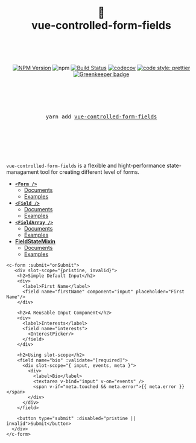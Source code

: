 <div align="center">
  <h1>
    <br/>
    <br/>
    🙌
    <br />
    vue-controlled-form-fields
    <br />
    <br />
    <br />
  </h1>

[![NPM Version](https://img.shields.io/npm/v/vue-controlled-form-fields.svg?style=flat)](https://www.npmjs.com/package/vue-controlled-form-fields)
![npm](https://img.shields.io/npm/dw/vue-controlled-form-fields)
[![Build Status](https://travis-ci.com/alirezavalizade/vue-controlled-form-fields.svg?token=h4WVYN9AxSAEz9ZViSGz&branch=master)](https://travis-ci.com/alirezavalizade/vue-controlled-form-fields)
[![codecov](https://codecov.io/gh/alirezavalizade/vue-controlled-form-fields/branch/master/graph/badge.svg?token=vrLCyAepmW)](https://codecov.io/gh/alirezavalizade/vue-controlled-form-fields)
[![code style: prettier](https://img.shields.io/badge/code_style-prettier-ff69b4.svg?style=flat-square)](https://github.com/prettier/prettier) [![Greenkeeper badge](https://badges.greenkeeper.io/alirezavalizade/vue-controlled-form-fields.svg?token=6c55ea430e85829bf7a100e95c49af7fa4f276d5d37f784029e77d0847347848&ts=1575547459931)](https://greenkeeper.io/)

  <br />
  <br />
  <br />
  <br />
  <pre>yarn add <a href="https://www.npmjs.com/package/vue-controlled-form-fields">vue-controlled-form-fields</a></pre>
  <br />
  <br />
  <br />
  <br />
  <br />
</div>

`vue-controlled-form-fields` is a flexible and hight-performance state-managament tool for creating different level of forms.

- [**`<Form />`**](./docs/api/Form.md)
  - [Documents](./docs/api/Form.md)
  - [Examples](./examples)
- [**`<Field />`**](./docs/api/Field.md)
  - [Documents](./docs/api/Field.md)
  - [Examples](./examples)
- [**`<FieldArray />`**](./docs/api/FieldArray.md)
  - [Documents](./docs/api/FieldArray.md)
  - [Examples](./examples)
- [**FieldStateMixin**](./docs/api/FieldStateMixin.md)
  - [Documents](./docs/api/FieldStateMixin.md)
  - [Examples](./examples)

```vue
<c-form :submit="onSubmit">
   <div slot-scope="{pristine, invalid}">
    <h2>Simple Default Input</h2>
    <div>
      <label>First Name</label>
      <field name="firstName" component="input" placeholder="First Name"/>
    </div>

    <h2>A Reusable Input Component</h2>
    <div>
      <label>Interests</label>
      <field name="interests">
        <InterestPicker/>
      </field>
    </div>

    <h2>Using slot-scope</h2>
    <field name="bio" :validate="[required]">
      <div slot-scope="{ input, events, meta }">
        <div>
          <label>Bio</label>
          <textarea v-bind="input" v-on="events" />
          <span v-if="meta.touched && meta.error">{{ meta.error }}</span>
        </div>
      </div>
    </field>

    <button type="submit" :disabled="pristine || invalid">Submit</button>
  </div>
</c-form>
```
